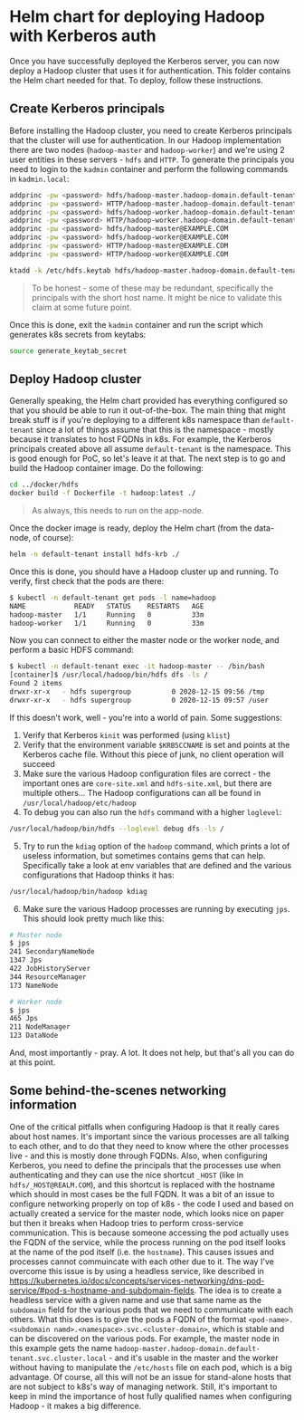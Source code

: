 # Helm chart for deploying Hadoop with Kerberos auth

Once you have successfully deployed the Kerberos server, you can now deploy a Hadoop cluster that uses it for authentication. This folder contains the Helm chart needed for that. To deploy, follow these instructions.

## Create Kerberos principals

Before installing the Hadoop cluster, you need to create Kerberos principals that the cluster will use for authentication. In our Hadoop implementation there are two nodes (`hadoop-master` and `hadoop-worker`) and we're using 2 user entities in these servers - `hdfs` and `HTTP`. To generate the principals you need to login to the `kadmin` container and perform the following commands in `kadmin.local`:

```bash
addprinc -pw <password> hdfs/hadoop-master.hadoop-domain.default-tenant.svc.cluster.local@EXAMPLE.COM
addprinc -pw <password> HTTP/hadoop-master.hadoop-domain.default-tenant.svc.cluster.local@EXAMPLE.COM
addprinc -pw <password> hdfs/hadoop-worker.hadoop-domain.default-tenant.svc.cluster.local@EXAMPLE.COM
addprinc -pw <password> HTTP/hadoop-worker.hadoop-domain.default-tenant.svc.cluster.local@EXAMPLE.COM
addprinc -pw <password> hdfs/hadoop-master@EXAMPLE.COM
addprinc -pw <password> hdfs/hadoop-worker@EXAMPLE.COM
addprinc -pw <password> HTTP/hadoop-master@EXAMPLE.COM
addprinc -pw <password> HTTP/hadoop-worker@EXAMPLE.COM

ktadd -k /etc/hdfs.keytab hdfs/hadoop-master.hadoop-domain.default-tenant.svc.cluster.local@EXAMPLE.COM HTTP/hadoop-master.hadoop-domain.default-tenant.svc.cluster.local@EXAMPLE.COM ... # Add all 8 principals here
```

> To be honest - some of these may be redundant, specifically the principals with the short host name. It might be nice to validate this claim at some future point.

Once this is done, exit the `kadmin` container and run the script which generates k8s secrets from keytabs:

```bash
source generate_keytab_secret
```

## Deploy Hadoop cluster

Generally speaking, the Helm chart provided has everything configured so that you should be able to run it out-of-the-box. The main thing that might break stuff is if you're deploying to a different k8s namespace than `default-tenant` since a lot of things assume that this is the namespace - mostly because it translates to host FQDNs in k8s. For example, the Kerberos principals created above all assume `default-tenant` is the namespace. This is good enough for PoC, so let's leave it at that.
The next step is to go and build the Hadoop container image. Do the following:

```bash
cd ../docker/hdfs
docker build -f Dockerfile -t hadoop:latest ./
```

> As always, this needs to run on the app-node.

Once the docker image is ready, deploy the Helm chart (from the data-node, of course):

```bash
helm -n default-tenant install hdfs-krb ./
```

Once this is done, you should have a Hadoop cluster up and running. To verify, first check that the pods are there:

```bash
$ kubectl -n default-tenant get pods -l name=hadoop
NAME            READY   STATUS    RESTARTS   AGE
hadoop-master   1/1     Running   0          33m
hadoop-worker   1/1     Running   0          33m
```

Now you can connect to either the master node or the worker node, and perform a basic HDFS command:

```bash
$ kubectl -n default-tenant exec -it hadoop-master -- /bin/bash
[container]$ /usr/local/hadoop/bin/hdfs dfs -ls /
Found 2 items
drwxr-xr-x   - hdfs supergroup          0 2020-12-15 09:56 /tmp
drwxr-xr-x   - hdfs supergroup          0 2020-12-15 09:57 /user
```

If this doesn't work, well - you're into a world of pain. Some suggestions:

1. Verify that Kerberos `kinit` was performed (using `klist`)
2. Verify that the environment variable `$KRB5CCNAME` is set and points at the Kerberos cache file. Without this piece of junk, no client operation will succeed
3. Make sure the various Hadoop configuration files are correct - the important ones are `core-site.xml` and `hdfs-site.xml`, but there are multiple others... The Hadoop configurations can all be found in `/usr/local/hadoop/etc/hadoop`
4. To debug you can also run the `hdfs` command with a higher `loglevel`:

```bash
/usr/local/hadoop/bin/hdfs --loglevel debug dfs -ls /
```

5. Try to run the `kdiag` option of the `hadoop` command, which prints a lot of useless information, but sometimes contains gems that can help. Specifically take a look at env variables that are defined and the various configurations that Hadoop thinks it has:

```bash
/usr/local/hadoop/bin/hadoop kdiag
```

6. Make sure the various Hadoop processes are running by executing `jps`. This should look pretty much like this:

```bash
# Master node
$ jps 
241 SecondaryNameNode
1347 Jps
422 JobHistoryServer
344 ResourceManager
173 NameNode

# Worker node
$ jps
465 Jps
211 NodeManager
123 DataNode
```

And, most importantly - pray. A lot. It does not help, but that's all you can do at this point.

## Some behind-the-scenes networking information

One of the critical pitfalls when configuring Hadoop is that it really cares about host names. It's important since the various processes are all talking to each other, and to do that they need to know where the other processes live - and this is mostly done through FQDNs. Also, when configuring Kerberos, you need to define the principals that the processes use when authenticating and they can use the nice shortcut `_HOST` (like in `hdfs/_HOST@REALM.COM`), and this shortcut is replaced with the hostname which should in most cases be the full FQDN.
It was a bit of an issue to configure networking properly on top of k8s - the code I used and based on actually created a service for the master node, which looks nice on paper but then it breaks when Hadoop tries to perform cross-service communication. This is because someone accessing the pod actually uses the FQDN of the service, while the process running on the pod itself looks at the name of the pod itself (i.e. the `hostname`). This causes issues and processes cannot commuincate with each other due to it.
The way I've overcome this issue is by using a headless service, like described in <https://kubernetes.io/docs/concepts/services-networking/dns-pod-service/#pod-s-hostname-and-subdomain-fields>. The idea is to create a headless service with a given name and use that same name as the `subdomain` field for the various pods that we need to communicate with each others. What this does is to give the pods a FQDN of the format `<pod-name>.<subdomain namd>.<namespace>.svc.<cluster-domain>`, which is stable and can be discovered on the various pods. For example, the master node in this example gets the name `hadoop-master.hadoop-domain.default-tenant.svc.cluster.local` - and it's usable in the master and the worker without having to manipulate the `/etc/hosts` file on each pod, which is a big advantage.
Of course, all this will not be an issue for stand-alone hosts that are not subject to k8s's way of managing network. Still, it's important to keep in mind the importance of host fully qualified names when configuring Hadoop - it makes a big difference.